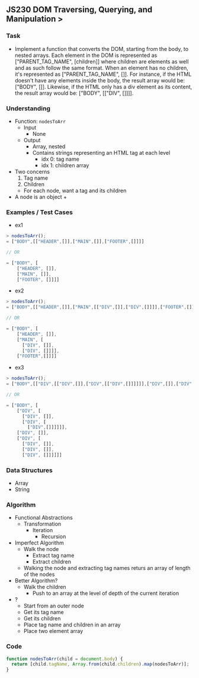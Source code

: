 ## JS230 DOM Traversing, Querying, and Manipulation > 

### Task
- Implement a function that converts the DOM, starting from the body, to nested arrays. Each element in the DOM is represented as ["PARENT_TAG_NAME", [children]] where children are elements as well and as such follow the same format. When an element has no children, it's represented as ["PARENT_TAG_NAME", []]. For instance, if the HTML doesn't have any elements inside the body, the result array would be: ["BODY", []]. Likewise, if the HTML only has a div element as its content, the result array would be: ["BODY", [["DIV", []]]].

### Understanding
- Function: `nodesToArr`
  + Input
    * None
  + Output
    * Array, nested
    * Contains strings representing an HTML tag at each level
      - idx 0: tag name
      - idx 1: children array
- Two concerns
  1. Tag name
  2. Children
  + For each node, want a tag and its children
- A node is an object
  + 

### Examples / Test Cases
- ex1
```js
> nodesToArr();
= ["BODY",[["HEADER",[]],["MAIN",[]],["FOOTER",[]]]]

// OR

= ["BODY", [
    ["HEADER", []],
    ["MAIN", []],
    ["FOOTER", []]]]
```

- ex2
```js
> nodesToArr();
= ["BODY",[["HEADER",[]],["MAIN",[["DIV",[]],["DIV",[]]]],["FOOTER",[]]]]

// OR

= ["BODY", [
    ["HEADER", []],
    ["MAIN", [
      ["DIV", []],
      ["DIV", []]]],
    ["FOOTER",[]]]]
```

- ex3
```js
> nodesToArr();
= ["BODY",[["DIV",[["DIV",[]],["DIV",[["DIV",[]]]]]],["DIV",[]],["DIV",[["DIV",[]],["DIV",[]],["DIV",[]]]]]]

// OR

= ["BODY", [
    ["DIV", [
      ["DIV", []],
      ["DIV", [
        ["DIV",[]]]]]],
    ["DIV", []],
    ["DIV", [
      ["DIV", []],
      ["DIV", []],
      ["DIV", []]]]]]
```

### Data Structures
- Array
- String

### Algorithm
- Functional Abstractions
  + Transformation
    * Iteration
      - Recursion
- Imperfect Algorithm
  + Walk the node
    * Extract tag name
    * Extract children
  + Walking the node and extracting tag names returs an array of length of the nodes
- Better Algorithm?
  + Walk the children
    * Push to an array at the level of depth of the current iteration
- ?
  + Start from an outer node
  + Get its tag name
  + Get its children
  + Place tag name and children in an array
  + Place two element array

### Code
```js
function nodesToArr(child = document.body) {
  return [child.tagName, Array.from(child.children).map(nodesToArr)];
}
```
